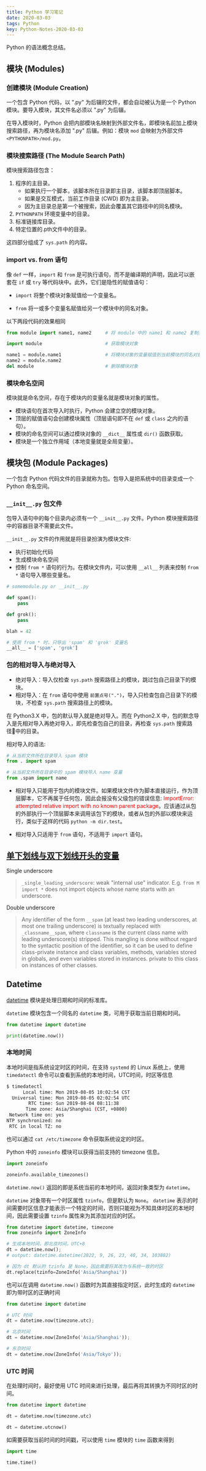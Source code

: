 ```yaml
---
title: Python 学习笔记
date: 2020-03-03
tags: Python
key: Python-Notes-2020-03-03
---
```


Python 的语法概念总结。

<!--more-->

## 模块 (Modules)

### 创建模块 (Module Creation)

一个包含 Python 代码，以 ".py" 为后辍的文件，都会自动被认为是一个 Python 模块。要导入模块，其文件名必须以 ".py" 为后辍。

在导入模块时，Python 会把内部模块名映射到外部文件名，即模块名前加上模块搜索路径，再为模块名添加 ".py" 后辍。例如：模块 `mod` 会映射为外部文件 `<PYTHONPATH>/mod.py`。

### 模块搜索路径 (The Module Search Path)

模块搜索路径包含：

1. 程序的主目录。  
   - 如果执行一个脚本，该脚本所在目录即主目录，该脚本即顶层脚本。
   - 如果是交互模式，当前工作目录 (CWD) 即为主目录。  
   - 因为主目录总是第一个被搜索，因此会覆盖其它路径中的同名模块。
2. `PYTHONPATH` 环境变量中的目录。
3. 标准链接库目录。
4. 特定位置的.pth文件中的目录。

这四部分组成了 `sys.path` 的内容。

### import vs. from 语句

像 `def` 一样，`import` 和 `from` 是可执行语句，而不是编译期的声明，因此可以嵌套在 `if` 或 `try` 等代码块中。此外，它们是隐性的赋值语句：

- `import` 将整个模块对象赋值给一个变量名。

- `from` 将一或多个变量名赋值给另一个模块中的同名对象。

以下两段代码的效果相同

```python
from module import name1, name2     # 将 module 中的 name1 和 name2 复制到当前模块的同名对象
```

```python
import module                       # 获取模块对象

name1 = module.name1                # 将模块对象的变量赋值到当前模块的同名对象
name2 = module.name2
del module                          # 删除模块对象
```

### 模块命名空间

模块就是命名空间，存在于模块内的变量名就是模块对象的属性。

- 模块语句在首次导入时执行，Python 会建立空的模块对象。
- 顶层的赋值语句会创建模块属性（顶层语句即不在 `def` 或 `class` 之内的语句）。
- 模块的命名空间可以通过模块对象的 `__dict__` 属性或 `dir()` 函数获取。
- 模块是一个独立作用域（本地变量就是全局变量）。

## 模块包 (Module Packages)

一个包含 Python 代码文件的目录就称为包。包导入是把系统中的目录变成一个 Python 命名空间。

### `__init__.py` 包文件

包导入语句中的每个目录内必须有一个 `__init__.py` 文件。Python 模块搜索路径中的容器目录不需要此文件。

`__init__.py` 文件的作用就是将目录扮演为模块文件:

- 执行初始化代码
- 生成模块命名空间
- 控制 `from *` 语句的行为。在模块文件内，可以使用 `__all__` 列表来控制 `from *` 语句导入哪些变量名。

```python
# somemodule.py or __init__.py

def spam():
    pass

def grok():
    pass

blah = 42

# 使用 from * 时，只导出 'spam' 和 'grok' 变量名
__all__ = ['spam', 'grok']
```

### 包的相对导入与绝对导入

- 绝对导入：导入仅检查 `sys.path` 搜索路径上的模块，跳过包自己目录下的模块。
- 相对导入：在 `from` 语句中使用 `前置点号(".")`，导入只检查包自己目录下的模块，不检查 `sys.path` 搜索路径上的模块。

在 Python3.X 中，包的默认导入就是绝对导入。而在 Python2.X 中，包的默念导入是先相对导入再绝对导入，即先检查包自己的目录，再检查 `sys.path` 搜索路径中的目录。

相对导入的语法:

```python
# 从当前文件所在目录导入 spam 模块
from . import spam

# 从当前文件所在目录中的 spam 模块导入 name 变量
from .spam import name
```

- 相对导入只能用于包内的模块文件。如果模块文件作为脚本直接运行，作为顶层脚本，它不再属于任何包，因此会报没有父级包的错误信息: <span style="color:red">ImportError: attempted relative import with no known parent package</span>。应该通过从包的外部执行一个顶层脚本来调用该包下的模块，或者从包的外部以模块来运行，类似于这样的代码 `python -m dir.test`。

- 相对导入只适用于 `from` 语句，不适用于 `import` 语句。

## [单下划线与双下划线开头的变量](https://stackoverflow.com/questions/1301346/what-is-the-meaning-of-single-and-double-underscore-before-an-object-name)

Single underscore

> `_single_leading_underscore`: weak "internal use" indicator. E.g. `from M import *` does not import objects whose name starts with an underscore.

Double underscore

> Any identifier of the form `__spam` (at least two leading underscores, at most one trailing underscore) is textually replaced with `_classname__spam`, where `classname` is the current class name with leading underscore(s) stripped. This mangling is done without regard to the syntactic position of the identifier, so it can be used to define class-private instance and class variables, methods, variables stored in globals, and even variables stored in instances. private to this class on instances of other classes.

## Datetime

[datetime](https://docs.python.org/zh-cn/3/library/datetime.html) 模块是处理日期和时间的标准库。

`datetime` 模块包含一个同名的 `datetime` 类，可用于获取当前日期和时间。

```python
from datetime import datetime

print(datetime.now())
```

### 本地时间

本地时间是指系统设定时区的时间，在支持 `systemd` 的 Linux 系统上，使用 `timedatectl` 命令可以查看到系统的本地时间，UTC时间，时区等信息

```sh
$ timedatectl
      Local time: Mon 2019-08-05 10:02:54 CST
  Universal time: Mon 2019-08-05 02:02:54 UTC
        RTC time: Sun 2019-08-04 08:11:38
       Time zone: Asia/Shanghai (CST, +0800)
 Network time on: yes
NTP synchronized: no
 RTC in local TZ: no
```

也可以通过 `cat /etc/timezone` 命令获取系统设定的时区。

Python 中的 `zoneinfo` 模块可以获得当前支持的 timezone 信息。

```python
import zoneinfo

zoneinfo.available_timezones()
```

`datetime.now()` 返回的即是系统当前的本地时间，返回对象类型为 `datetime`。

`datetime` 对象带有一个时区属性 `tzinfo`，但是默认为 `None`。 `datetime` 表示的时间需要时区信息才能表示一个特定的时间，否则只能视为不知具体时区的本地时间，因此需要设置 `tzinfo` 属性来为其添加对应的时区。

```python
from datetime import datetime, timezone
from zoneinfo import ZoneInfo

# 生成本地时间，即北京时间，UTC+8
dt = datetime.now();
# output: datetime.datetime(2022, 9, 26, 23, 40, 34, 103802)

# 因为 dt 默认的 tzinfo 是 None，因此需要将其改为与系统一致的时区
dt.replace(tzinfo=ZoneInfo('Asia/Shanghai'))
```

也可以在调用 `datetime.now()` 函数时为其直接指定时区，此时生成的 `datetime` 即为带时区的正确时间

```python
from datetime import datetime

# UTC 时间
dt = datetime.now(timezone.utc);

# 北京时间
dt = datetime.now(ZoneInfo('Asia/Shanghai'));

# 东京时间
dt = datetime.now(ZoneInfo('Asia/Tokyo'));
```

### UTC 时间

在处理时间时，最好使用 UTC 时间来进行处理，最后再将其转换为不同时区的时间。

```python
from datetime import datetime

dt = datetime.now(timezone.utc)

dt = datetime.utcnow()
```

如需要获取当前时间的时间戳，可以使用 `time` 模块的 `time` 函数来得到

```python
import time

time.time()
```